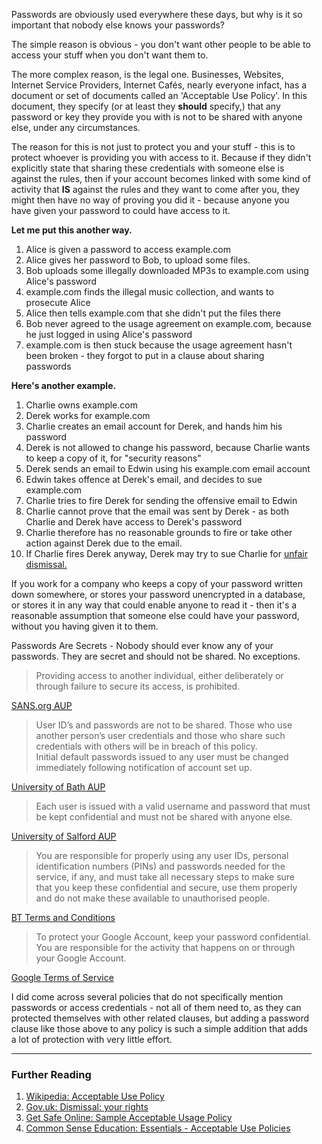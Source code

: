 <ol>
Passwords are obviously used everywhere these days, but why is it so important that nobody else knows your passwords?

The simple reason is obvious - you don't want other people to be able to access your stuff when you don't want them to.

The more complex reason, is the legal one. Businesses, Websites, Internet Service Providers, Internet Cafés, nearly everyone infact, has a document or set of documents called an 'Acceptable Use Policy'. In this document, they specify (or at least they <b>should</b> specify,) that any password or key they provide you with is not to be shared with anyone else, under any circumstances.

The reason for this is not just to protect you and your stuff - this is to protect whoever is providing you with access to it. Because if they didn't explicitly state that sharing these credentials with someone else is against the rules, then if your account becomes linked with some kind of activity that <b>IS</b> against the rules and they want to come after you, they might then have no way of proving you did it - because anyone you have given your password to could have access to it.

<b>Let me put this another way.</b>
<ol>
<li>Alice is given a password to access example.com </li>
<li>Alice gives her password to Bob, to upload some files.</li>
<li>Bob uploads some illegally downloaded MP3s to example.com using Alice's password</li>
<li>example.com finds the illegal music collection, and wants to prosecute Alice</li>
<li>Alice then tells example.com that she didn't put the files there</li>
<li>Bob never agreed to the usage agreement on example.com, because he just logged in using Alice's password</li>
<li>example.com is then stuck because the usage agreement hasn't been broken - they forgot to put in a clause about sharing passwords</li>
</ol>

<b>Here's another example.</b>
<ol>
<li>Charlie owns example.com</li>
<li>Derek works for example.com</li>
<li>Charlie creates an email account for Derek, and hands him his password</li>
<li>Derek is not allowed to change his password, because Charlie wants to keep a copy of it, for "security reasons"</li>
<li>Derek sends an email to Edwin using his example.com email account</li>
<li>Edwin takes offence at Derek's email, and decides to sue example.com</li>
<li>Charlie tries to fire Derek for sending the offensive email to Edwin</li>
<li>Charlie cannot prove that the email was sent by Derek - as both Charlie and Derek have access to Derek's password</li>
<li>Charlie therefore has no reasonable grounds to fire or take other action against Derek due to the email.</li>
<li>If Charlie fires Derek anyway, Derek may try to sue Charlie for <a href="https://www.gov.uk/dismissal/unfair-and-constructive-dismissal">unfair dismissal.</a></li>
</ol>

If you work for a company who keeps a copy of your password written down somewhere, or stores your password unencrypted in a database, or stores it in any way that could enable anyone to read it - then it's a reasonable assumption that someone else could have your password, without you having given it to them.

Passwords Are Secrets - Nobody should ever know any of your passwords. They are secret and should not be shared. No exceptions.

<blockquote cite="https://www.sans.org/security-resources/policies/general/pdf/acceptable-use-policy">
Providing access to another individual, either deliberately or through failure to secure its access, is prohibited.
</blockquote>
<p class="cite">
<a href="https://www.sans.org/security-resources/policies/general/pdf/acceptable-use-policy">SANS.org <abbr title="Acceptable Use Policy">AUP</abbr></a>
</p>

<blockquote cite="http://www.bath.ac.uk/bucs/aboutbucs/policies-guidelines/policies-acceptable-use.html">
User ID’s and passwords are not to be shared. Those who use another person’s user credentials and those who share such credentials with others will be in breach of this policy.<br/>
Initial default passwords issued to any user must be changed immediately following notification of account set up. 
</blockquote>
<p class="cite">
<a href="http://www.bath.ac.uk/bucs/aboutbucs/policies-guidelines/policies-acceptable-use.html">University of Bath <abbr title="Acceptable Use Policy">AUP</abbr></a>
</p>

<blockquote cite="http://www.salford.ac.uk/about-us/corporate-information/governance/policies-and-procedures/browse-by-theme/8/ICTAUPV4.0.pdf">
Each user is issued with a valid username and password that must be kept confidential and must not be shared with anyone else.
</blockquote>
<p class="cite">
<a href="http://www.salford.ac.uk/about-us/corporate-information/governance/policies-and-procedures/browse-by-theme/8/ICTAUPV4.0.pdf">University of Salford <abbr title="Acceptable Use Policy">AUP</abbr></a>
</p>

<blockquote cite="http://www.productsandservices.bt.com/consumer/terms/">
You are responsible for properly using any user IDs, personal identification numbers (PINs) and passwords needed for the service, if any, and must take all necessary steps to make sure that you keep these confidential and secure, use them properly and do not make these available to unauthorised people.
</blockquote>
<p class="cite">
<a href="http://www.productsandservices.bt.com/consumer/terms/">BT Terms and Conditions</a>
</p>

<blockquote cite="http://www.google.com/intl/en/policies/terms/">
To protect your Google Account, keep your password confidential. You are responsible for the activity that happens on or through your Google Account. 
</blockquote>
<p class="cite">
<a href="http://www.google.com/intl/en/policies/terms/">Google Terms of Service</a>
</p>

I did come across several policies that do not specifically mention passwords or access credentials - not all of them need to, as they can protected themselves with other related clauses, but adding a password clause like those above to any policy is such a simple addition that adds a lot of protection with very little effort.

<hr/>
<h3>Further Reading</h3>
<ol>
<li><a href="http://en.wikipedia.org/wiki/Acceptable_use_policy">Wikipedia: Acceptable Use Policy</a></li>
<li><a href="https://www.gov.uk/dismissal/unfair-and-constructive-dismissal">Gov.uk: Dismissal: your rights</a></li>
<li><a href="https://www.getsafeonline.org/themes/site_themes/getsafeonline/download_centre/Sample_Acceptable_Usage_Policy.pdf">Get Safe Online: Sample Acceptable Usage Policy</a></li>
<li><a href="https://www.commonsensemedia.org/educators/1to1/aups">Common Sense Education: Essentials - Acceptable Use Policies</a></li>
</ol>

